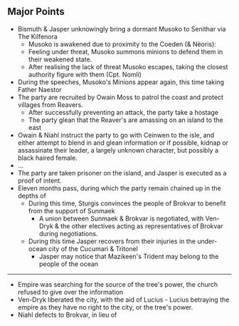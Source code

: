 ## Major Points
- Bismuth & Jasper unknowingly bring a dormant Musoko to Senithar via The Kilfenora
	- Musoko is awakened due to proximity to the Coeden (& Nëoris): 
	- Feeling under threat, Musoko summons minions to defend them in their weakened state. 
	- After realising the lack of threat Musoko escapes, taking the closest authority figure with them (Cpt. Nomli)
- During the speeches, Musoko's Minions appear again, this time taking Father Naestor
- The party are recruited by Owain Moss to patrol the coast and protect villages from Reavers. 
	- After successfully preventing an attack, the party take a hostage
	- The party glean that the Reaver's are amassing on an island to the east
- Owain & Niahl instruct the party to go with Ceinwen to the isle, and either attempt to blend in and glean information or if possible, kidnap or assassinate their leader, a largely unknown character, but possibly a black haired female. 
- ...
- The party are taken prisoner on the island, and Jasper is executed as a proof of intent.
- Eleven months pass, during which the party remain chained up in the depths of 
	- During this time, Sturgis convinces the people of Brokvar to benefit from the support of Sunmaek
		- A union between Sunmaek & Brokvar is negotiated, with Ven-Dryk & the other electives acting as representatives of Brokvar during negotiations. 
	- During this time Jasper recovers from their injuries in the under-ocean city of the Cucumari & Tritonel
		- Jasper may notice that Mazikeen's Trident may belong to the people of the ocean

---

- Empire was searching for the source of the tree's power, the church refused to give over the information
- Ven-Dryk liberated the city, with the aid of Lucius - Lucius betraying the empire as they have no right to the city, or the tree's power.
- Niahl defects to Brokvar, in lieu of 